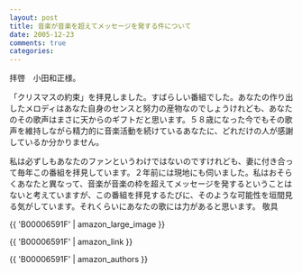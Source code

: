 ```yaml
---
layout: post
title: 音楽が音楽を超えてメッセージを発する件について
date: 2005-12-23
comments: true
categories:
---
```



拝啓　小田和正様。

「クリスマスの約束」を拝見しました。すばらしい番組でした。あなたの作り出したメロディはあなた自身のセンスと努力の産物なのでしょうけれども、あなたのその歌声はまさに天からのギフトだと思います。５８歳になった今でもその歌声を維持しながら精力的に音楽活動を続けているあなたに、どれだけの人が感謝しているか分かりません。

私は必ずしもあなたのファンというわけではないのですけれども、妻に付き合って毎年この番組を拝見しています。２年前には現地にも伺いました。私はおそらくあなたと異なって、音楽が音楽の枠を超えてメッセージを発するということはないと考えていますが、この番組を拝見するたびに、そのような可能性を垣間見る気がしています。それくらいにあなたの歌には力があると思います。
敬具

{{ 'B00006591F' | amazon_large_image }}

{{ 'B00006591F' | amazon_link }}

{{ 'B00006591F' | amazon_authors }}
